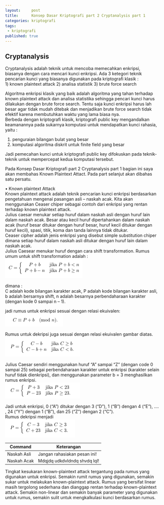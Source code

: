 ```yaml
---
layout:     post
title:      Konsep Dasar Kriptografi part 2 Cryptanalysis part 1
categories: kriptografi
tags:
 - kriptografi
published: true
---
```

## Cryptanalysis

Cryptanalysis adalah teknik untuk mencoba memecahkan enkripsi, biasanya dengan cara mencari kunci enkripsi. Ada 3 ketegori teknik pencarian kunci yang biasanya digunakan pada kriptografi klasik :  
                                        1) known plaintext attack
                                        2) analisa statistik
                                        3) brute force search

Algoritma enkripsi klasik yang baik adalah algoritma yang tahan terhadap known plaintext attack dan analisa statistika sehingga pencari kunci harus dilakukan dengan brute force search. Tentu saja kunci enkripsi harus lah besar agar tidak mudah ditebak dan menjadikan brute force search tidak efektif karena membutuhkan waktu yang lama biasa nya.  
Berbeda dengan kriptografi klasik, kriptografi public key mengandalkan keamanannya pada sukarnya komputasi untuk mendapatkan kunci rahasia, yaitu :  

1) penguraian bilangan bulat yang besar 
2) komputasi algoritma diskrit untuk finite  field yang besar

Jadi pemecahan kunci untuk kriptografi public key difokuskan pada teknik-teknik untuk mempercepat kedua komputasi tersebut.  

Pada Konsep Dasar Kriptografi part 2 Cryptanalysis part 1 bagian ini saya akan membahas Known Plaintext Attact. Pada part selanjut akan dibahas satu persatu.  

• Known plaintext Attack  
Known plaintext attack adalah teknik pencarian kunci enkripsi berdasarkan pengetahuan mengenai pasangan asli – naskah acak. Kita akan menggunakan Ceaser chiper sebagai contoh dari enkripsi yang rentan terhadap known plaintext attack.  
Julius caesar menukar setiap huruf dalam naskah asli dengan huruf lain dalam naskah acak. Besar atau kecil huruf dipertahankan dalam naskah acak (huruf besar ditukar dengan huruf besar, huruf kecil ditukar dengan huruf kecil), spasi, titik, koma dan tanda lainnya tidak ditukar.  
Ceaser cipher adalah jenis enkripsi yang disebut simple substitution chiper dimana setiap huruf dalam naskah asli ditukar dengan huruf lain dalam naskah acak.  
Julius Caesear menukar huruf dengan cara shift transformation. Rumus umum untuk shift transformation adalah :  
![DeepinScreenshot_select-area_20190318150745.png](https://raw.githubusercontent.com/akhmadsyarif04/blog/gh-pages/_posts/DeepinScreenshot_select-area_20190318150745.png)

dimana :  
C adalah kode bilangan karakter acak,
P adalah kode bilangan karakter asli,
b adalah bersarnya shift,
n adalah besarnya perbendaharaan karakter (dengan kode 0 sampai n – 1).

jadi rumus untuk enkripsi sesuai dengan relasi ekuivalen:  
![DeepinScreenshot_select-area_20190318151229.png](https://raw.githubusercontent.com/akhmadsyarif04/blog/gh-pages/_posts/DeepinScreenshot_select-area_20190318151229.png)


Rumus untuk dekripsi juga sesuai dengan relasi ekuivalen gambar diatas.  
![DeepinScreenshot_select-area_20190318151538.png](https://raw.githubusercontent.com/akhmadsyarif04/blog/gh-pages/_posts/DeepinScreenshot_select-area_20190318151538.png)

Julius Caesar sendiri menggunakan huruf “A” sampai “Z”  (dengan code 0 sampai 25) sebagai perbendaharaan karakter untuk enkripsi (karakter selain huruf tidak dienkripsi), dan menggunakan parameter b = 3 menghasilkan rumus enkripsi.  
![DeepinScreenshot_select-area_20190318154416.png](https://raw.githubusercontent.com/akhmadsyarif04/blog/gh-pages/_posts/DeepinScreenshot_select-area_20190318154416.png)

Jadi untuk enkripsi, 0 (“A”) ditukar dengan 3 (“D”), 1 (“B”) dengan 4 (“E”), …. , 24 (“Y”) dengan 1 (“B”), dan 25 (“Z”) dengan 2 (“C”).  
Rumus dekripsi menjadi  
![DeepinScreenshot_select-area_20190318154652.png](https://raw.githubusercontent.com/akhmadsyarif04/blog/gh-pages/_posts/DeepinScreenshot_select-area_20190318154652.png)
 

| Command | Keterangan |
|-------|--------|
| Naskah Asli | Jangan rahasiakan pesan ini! |  
| Naskah Acak | Mdqjdq udkdvldndq shvdq lql! |

Tingkat kesukaran known-plaintext attack tergantung pada rumus yang digunakan untuk enkripsi. Semakin rumit rumus yang digunakan, semakin sukar untuk melakukan known-plaintext attack. Rumus yang bersifat linear masih tergolong sederhana dan dianggap rentan terhadap known-plaintext attack. Semakin non-linear dan semakin banyak parameter yang digunakan untuk rumus, semakin sulit untuk mengkalkulasi kunci berdasarkan rumus.  

